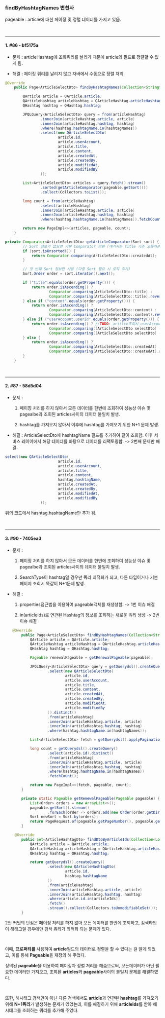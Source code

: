 ### findByHashtagNames 변천사

pageable : article에 대한 페이징 및 정렬 데이터를 가지고 있음.

<Br>

---

#### 1. #86 - bf5175a

* 문제 : articleHashtag에 조회쿼리를 날리기 때문에 article의 필드로 정렬할 수 없게 됨.

* 해결 : 페이징 쿼리를 날리지 않고 자바에서 수동으로 정렬 처리.

```java
@Override
    public Page<ArticleSelectDto> findByHashtagNames(Collection<String> hashtagNames, Pageable pageable) {

        QArticle article = QArticle.article;
        QArticleHashtag articleHashtag = QArticleHashtag.articleHashtag;
        QHashtag hashtag = QHashtag.hashtag;

        JPQLQuery<ArticleSelectDto> query = from(articleHashtag)
                .innerJoin(articleHashtag.article, article)
                .innerJoin(articleHashtag.hashtag, hashtag)
                .where(hashtag.hashtagName.in(hashtagNames))
                .select(new QArticleSelectDto(
                        article.id,
                        article.userAccount,
                        article.title,
                        article.content,
                        article.createdAt,
                        article.createdBy,
                        article.modifiedAt,
                        article.modifiedBy
                ));

        List<ArticleSelectDto> articles = query.fetch().stream()
                .sorted(getArticleComparator(pageable.getSort())) 
                .collect(Collectors.toList());

        long count = from(articleHashtag)
                .select(articleHashtag)
                .innerJoin(articleHashtag.article, article)
                .innerJoin(articleHashtag.hashtag, hashtag)
                .where(hashtag.hashtagName.in(hashtagNames)).fetchCount();

        return new PageImpl<>(articles, pageable, count);
    }

private Comparator<ArticleSelectDto> getArticleComparator(Sort sort) {
        // Sort 정보가 없으면 기본 Comparator 반환 (여기서는 title 기준 오름차순)
        if (sort.isUnsorted()) {
            return Comparator.comparing(ArticleSelectDto::createdAt);
        }

        // 첫 번째 Sort 정보만 사용 (다중 Sort 필요 시 로직 추가)
        Sort.Order order = sort.iterator().next();

        if ("title".equals(order.getProperty())) {
            return order.isAscending() ?
                    Comparator.comparing(ArticleSelectDto::title) :
                    Comparator.comparing(ArticleSelectDto::title).reversed();
        } else if ("content".equals(order.getProperty())) {
            return order.isAscending() ?
                    Comparator.comparing(ArticleSelectDto::content) :
                    Comparator.comparing(ArticleSelectDto::content).reversed();
        } else if ("userAccount.userId".equals(order.getProperty())) {
            return order.isAscending() ? //TODO: aritlce조회시 userAccount는 지연로딩이므로 N+1문제 발생
                    Comparator.comparing((ArticleSelectDto selectDto) -> selectDto.userAccount().getUserId()) :
                    Comparator.comparing((ArticleSelectDto selectDto) -> selectDto.userAccount().getUserId()).reversed();
        } else {
            return order.isAscending() ?
                    Comparator.comparing(ArticleSelectDto::createdAt) :
                    Comparator.comparing(ArticleSelectDto::createdAt).reversed();
        }
    }
```

<br>

---

#### 2. #87 - 58d5d04

* 문제 : 
  
  1. 페이징 처리를 하지 않아서 모든 데이터를 한번에 조회하여 성능상 이슈 및 pagealbe과 조회된 articles사이의 데이터 불일치 발생.
  
  2. hashtag를 가져오지 않아서 이후에 hashtag를 가져오기 위한 N+1 문제 발생.

* 해결 : ArticleSelectDto에 hashtagName 필드를 추가하여 같이 조회함. 이후 서비스 레이어에서 해당 데이터를 바탕으로 데이터를 리팩토링함. -> 2번째 문제만 해결.

```java
select(new QArticleSelectDto(
                        article.id,
                        article.userAccount,
                        article.title,
                        article.content,
                        hashtag.hashtagName,
                        article.createdAt,
                        article.createdBy,
                        article.modifiedAt,
                        article.modifiedBy
                ));
```

위의 코드에서 hashtag.hashtagName만 추가 됨.

<br>

---

#### 3. #90 - 7405ea3

* 문제 : 
  
  1. 페이징 처리를 하지 않아서 모든 데이터를 한번에 조회하여 성능상 이슈 및 pagealbe과 조회된 articles사이의 데이터 불일치 발생.
  
  2. SearchType이 hashtag일 경우만 쿼리 최적화가 되고, 다른 타입이거나 기본 페이지 조회시 똑같이 N+1문제 발생.

* 해결 : 
  
  1. properties접근법을 이용하여 pageable객체를 재생성함. -> 1번 이슈 해결
  
  2. in(articleIds)로 연관된 Hashtag의 정보를 조회하는 새로운 쿼리 생성 -> 2번 이슈 해결
  
  ```java
  @Override
      public Page<ArticleSelectDto> findByHashtagNames(Collection<String> hashtagNames, Pageable pageable) {
          QArticle article = QArticle.article;
          QArticleHashtag articleHashtag = QArticleHashtag.articleHashtag;
          QHashtag hashtag = QHashtag.hashtag;
  
          Pageable renewalPageable = getRenewalPageable(pageable);
  
          JPQLQuery<ArticleSelectDto> query = getQuerydsl().createQuery()
                  .select(new QArticleSelectDto(
                          article.id,
                          article.userAccount,
                          article.title,
                          article.content,
                          article.createdAt,
                          article.createdBy,
                          article.modifiedAt,
                          article.modifiedBy
                  )).distinct()
                  .from(articleHashtag)
                  .innerJoin(articleHashtag.article, article)
                  .innerJoin(articleHashtag.hashtag, hashtag)
                  .where(hashtag.hashtagName.in(hashtagNames));
  
          List<ArticleSelectDto> fetch = getQuerydsl().applyPagination(renewalPageable, query).fetch();
  
          long count = getQuerydsl().createQuery()
                  .select(article.id).distinct()
                  .from(articleHashtag)
                  .innerJoin(articleHashtag.article, article)
                  .innerJoin(articleHashtag.hashtag, hashtag)
                  .where(hashtag.hashtagName.in(hashtagNames))
                  .fetchCount();
  
          return new PageImpl<>(fetch, pageable, count);
      }
  
      private static Pageable getRenewalPageable(Pageable pageable) {
          List<Order> orders = new ArrayList<>();
          pageable.getSort().stream()
                  .forEach(order -> orders.add(new Order(order.getDirection(), "article." + order.getProperty())));
          Sort newSort = Sort.by(orders);
          return PageRequest.of(pageable.getPageNumber(), pageable.getPageSize(), newSort);
      }
  
   @Override
      public Set<ArticleHashtagDto> findDtoByArticleIds(Collection<Long> articleIds) {
          QArticle article = QArticle.article;
          QArticleHashtag articleHashtag = QArticleHashtag.articleHashtag;
          QHashtag hashtag = QHashtag.hashtag;
  
          return getQuerydsl().createQuery()
                  .select(new QArticleHashtagDto(
                          article.id,
                          hashtag.hashtagName
                  ))
                  .from(articleHashtag)
                  .innerJoin(articleHashtag.article, article)
                  .innerJoin(articleHashtag.hashtag, hashtag)
                  .where(article.id.in(articleIds))
                  .fetch()
                  .stream().collect(Collectors.toUnmodifiableSet());
      }
  ```

2번 커밋의 단점은 페이징 처리를 하지 않아 모든 데이터를 한번에 조회하고, 검색타입이 해태그일 경우에만 검색 쿼리가 최적화 되는 문제가 있다.

<BR>

이때, **프로퍼티를** 사용하여 **article**필드의 데이터로 정렬을 할 수 있다는 걸 알게 되었고, 이를 통해 **Pageable**을 재정의 해 주었다.

정의된 **pageable**을 이용하여 페이징과 정렬 처리를 해줌으로써, 모든데이터가 아닌 필요한 데이터만 가져오고, 조회된 **articles**와 **pageable**사이의 불일치 문제를 해결하였다.

<bR>

또한, 해시태그 검색만이 아닌 다른 검색에서도 **article**과 연관된 **hashtag**를 가져오기 위해 **N+1쿼리**가 발생하는 문제가 있었는데, 이를 해결하기 위해  **articleIds**를 받아 해시태그를 조회하는 쿼리를 추가해 주었다. 
